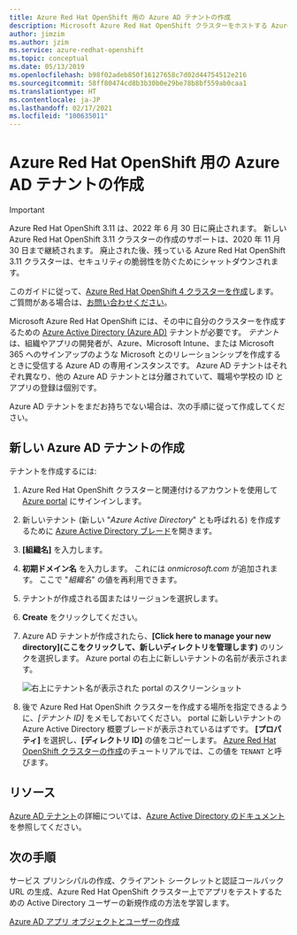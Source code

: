 ```yaml
---
title: Azure Red Hat OpenShift 用の Azure AD テナントの作成
description: Microsoft Azure Red Hat OpenShift クラスターをホストする Azure Active Directory (Azure AD) テナントを作成する方法について説明します。
author: jimzim
ms.author: jzim
ms.service: azure-redhat-openshift
ms.topic: conceptual
ms.date: 05/13/2019
ms.openlocfilehash: b98f02adeb850f16127658c7d02d44754512e216
ms.sourcegitcommit: 58ff80474cd8b3b30b0e29be78b8bf559ab0caa1
ms.translationtype: HT
ms.contentlocale: ja-JP
ms.lasthandoff: 02/17/2021
ms.locfileid: "100635011"
---
```

# <a name="create-an-azure-ad-tenant-for-azure-red-hat-openshift"></a>Azure Red Hat OpenShift 用の Azure AD テナントの作成

> [!IMPORTANT]
> Azure Red Hat OpenShift 3.11 は、2022 年 6 月 30 日に廃止されます。 新しい Azure Red Hat OpenShift 3.11 クラスターの作成のサポートは、2020 年 11 月 30 日まで継続されます。 廃止された後、残っている Azure Red Hat OpenShift 3.11 クラスターは、セキュリティの脆弱性を防ぐためにシャットダウンされます。
> 
> このガイドに従って、[Azure Red Hat OpenShift 4 クラスターを作成](tutorial-create-cluster.md)します。
> ご質問がある場合は、[お問い合わせください](mailto:arofeedback@microsoft.com)。

Microsoft Azure Red Hat OpenShift には、その中に自分のクラスターを作成するための [Azure Active Directory (Azure AD)](../active-directory/develop/quickstart-create-new-tenant.md) テナントが必要です。 *テナント* は、組織やアプリの開発者が、Azure、Microsoft Intune、または Microsoft 365 へのサインアップのような Microsoft とのリレーションシップを作成するときに受信する Azure AD の専用インスタンスです。 Azure AD テナントはそれぞれ異なり、他の Azure AD テナントとは分離されていて、職場や学校の ID とアプリの登録は個別です。

Azure AD テナントをまだお持ちでない場合は、次の手順に従って作成してください。

## <a name="create-a-new-azure-ad-tenant"></a>新しい Azure AD テナントの作成

テナントを作成するには:

1. Azure Red Hat OpenShift クラスターと関連付けるアカウントを使用して [Azure portal](https://portal.azure.com/) にサインインします。
2. 新しいテナント (新しい "*Azure Active Directory*" とも呼ばれる) を作成するために [Azure Active Directory ブレード](https://portal.azure.com/#create/Microsoft.AzureActiveDirectory)を開きます。
3. **[組織名]** を入力します。
4. **初期ドメイン名** を入力します。 これには *onmicrosoft.com* が追加されます。 ここで "*組織名*" の値を再利用できます。
5. テナントが作成される国またはリージョンを選択します。
6. **Create** をクリックしてください。
7. Azure AD テナントが作成されたら、**[Click here to manage your new directory]\(ここをクリックして、新しいディレクトリを管理します\)** のリンクを選択します。 Azure portal の右上に新しいテナントの名前が表示されます。  

    ![右上にテナント名が表示された portal のスクリーンショット][tenantcallout]  

8. 後で Azure Red Hat OpenShift クラスターを作成する場所を指定できるように、*[テナント ID]* をメモしておいてください。 portal に新しいテナントの Azure Active Directory 概要ブレードが表示されているはずです。 **[プロパティ]** を選択し、**[ディレクトリ ID]** の値をコピーします。 [Azure Red Hat OpenShift クラスターの作成](tutorial-create-cluster.md)のチュートリアルでは、この値を `TENANT` と呼びます。

[tenantcallout]: ./media/howto-create-tenant/tenant-callout.png

## <a name="resources"></a>リソース

[Azure AD テナント](../active-directory/develop/quickstart-create-new-tenant.md)の詳細については、[Azure Active Directory のドキュメント](../active-directory/index.yml)を参照してください。

## <a name="next-steps"></a>次の手順

サービス プリンシパルの作成、クライアント シークレットと認証コールバック URL の生成、Azure Red Hat OpenShift クラスター上でアプリをテストするための Active Directory ユーザーの新規作成の方法を学習します。

[Azure AD アプリ オブジェクトとユーザーの作成](howto-aad-app-configuration.md)